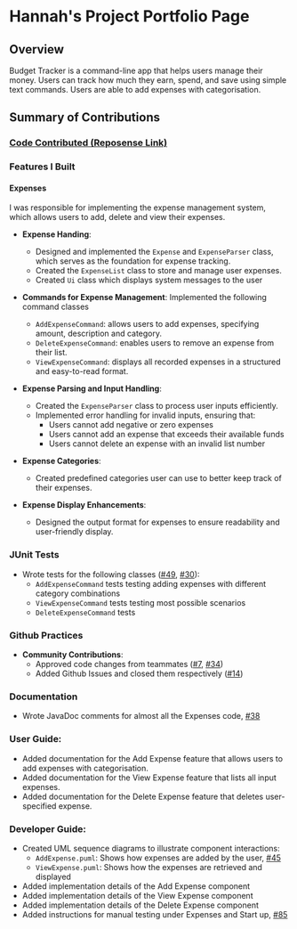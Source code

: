 # Hannah's Project Portfolio Page

## Overview
Budget Tracker is a command-line app that helps users manage their money. Users can track how much they earn, spend, and save using simple text commands. Users are able to add expenses with categorisation.

## Summary of Contributions

### [Code Contributed (Reposense Link)](https://nus-cs2113-ay2425s2.github.io/tp-dashboard/?search=hannahtay&breakdown=true)

### Features I Built

#### Expenses
I was responsible for implementing the expense management system, which allows users to add, delete and view their expenses.

* **Expense Handing**: 
  * Designed and implemented the `Expense` and `ExpenseParser` class, which serves as the foundation for expense tracking.
  * Created the `ExpenseList` class to store and manage user expenses.
  * Created `Ui` class which displays system messages to the user

* **Commands for Expense Management**: 
Implemented the following command classes
  * `AddExpenseCommand`: allows users to add expenses, specifying amount, description and category.
  * `DeleteExpenseCommand`: enables users to remove an expense from their list.
  * `ViewExpenseCommand`: displays all recorded expenses in a structured and easy-to-read format.

* **Expense Parsing and Input Handling**:
  * Created the `ExpenseParser` class to process user inputs efficiently.
  * Implemented error handling for invalid inputs, ensuring that:
    * Users cannot add negative or zero expenses
    * Users cannot add an expense that exceeds their available funds
    * Users cannot delete an expense with an invalid list number

* **Expense Categories**:
  * Created predefined categories user can use to better keep track of their expenses.

* **Expense Display Enhancements**:
  * Designed the output format for expenses to ensure readability and user-friendly display.

### JUnit Tests
* Wrote tests for the following classes ([#49](https://github.com/AY2425S2-CS2113-T11A-4/tp/pull/49), [#30](https://github.com/AY2425S2-CS2113-T11A-4/tp/pull/30)):
  * `AddExpenseCommand` tests testing adding expenses with different category combinations
  * `ViewExpenseCommand` tests testing most possible scenarios
  * `DeleteExpenseCommand` tests

### Github Practices
* **Community Contributions**:
  * Approved code changes from teammates ([#7](https://github.com/AY2425S2-CS2113-T11A-4/tp/pull/7), [#34](https://github.com/AY2425S2-CS2113-T11A-4/tp/pull/34))
  * Added Github Issues and closed them respectively ([#14](https://github.com/AY2425S2-CS2113-T11A-4/tp/issues/14))

### Documentation
* Wrote JavaDoc comments for almost all the Expenses code, [#38](https://github.com/AY2425S2-CS2113-T11A-4/tp/pull/38)

### User Guide:
* Added documentation for the Add Expense feature that allows users to add expenses with categorisation.
* Added documentation for the View Expense feature that lists all input expenses.
* Added documentation for the Delete Expense feature that deletes user-specified expense.

### Developer Guide:
* Created UML sequence diagrams to illustrate component interactions:
  * `AddExpense.puml`: Shows how expenses are added by the user, [#45](https://github.com/AY2425S2-CS2113-T11A-4/tp/pull/45)
  * `ViewExpense.puml`: Shows how the expenses are retrieved and displayed
* Added implementation details of the Add Expense component 
* Added implementation details of the View Expense component
* Added implementation details of the Delete Expense component
* Added instructions for manual testing under Expenses and Start up, [#85](https://github.com/AY2425S2-CS2113-T11A-4/tp/pull/85)
